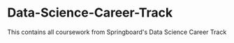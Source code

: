 # Data-Science-Career-Track
This contains all coursework from Springboard's Data Science Career Track
